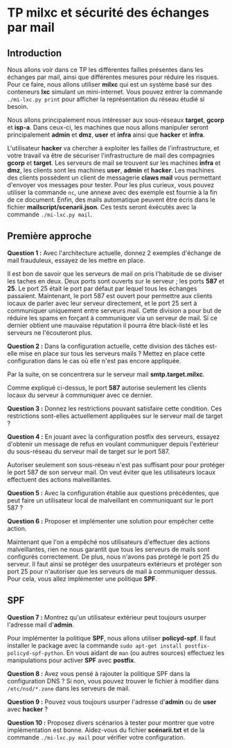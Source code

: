 # TP milxc et sécurité des échanges par mail

## 

## Introduction

Nous allons voir dans ce TP les différentes failles  présentes dans les échanges par mail, ainsi que différentes mesures pour réduire les risques. Pour ce faire, nous allons utiliser **milxc** qui est un système basé sur des conteneurs **lxc** simulant un mini-internet. Vous pouvez entrer la commande `./mi-lxc.py print` pour afficher la représentation du réseau étudié si besoin.

Nous allons principalement nous intéresser aux sous-réseaux **target**, **gcorp** et **isp-a**. Dans ceux-ci, les machines que nous allons manipuler seront principalement **admin** et **dmz**, **user** et **infra** ainsi que **hacker** et **infra**.

L'utilisateur **hacker** va chercher à exploiter les failles de l'infrastructure, et votre travail va être de sécuriser l'infrastructure de mail des compagnies **gcorp** et **target**. Les serveurs de mail se trouvent sur les machines **infra** et **dmz**, les clients sont les machines **user**, **admin** et **hacker**. Les machines des clients possèdent un client de messagerie **claws mail** vous permettant d'envoyer vos messages pour tester. Pour les plus curieux, vous pouvez utiliser la commande `nc`, une annexe avec des exemple est fournie à la fin de ce document. Enfin, des mails automatique peuvent être écris dans le fichier **mailscript/scenarii.json**. Ces tests seront éxécutés avec la commande `./mi-lxc.py mail`.

## 

## Première approche

**Question 1 :**  Avec l'architecture actuelle, donnez 2 exemples d'échange de mail frauduleux, essayez de les mettre en place.

Il est bon de savoir que les serveurs de mail on pris l'habitude de se diviser les taches en deux. Deux ports sont ouverts sur le  serveur ; les ports **587** et **25**.  Le port 25 était le port par défaut par lequel tous les échanges  passaient. Maintenant, le port 587 est ouvert pour permettre aux clients locaux de parler avec leur serveur directement, et le port 25 sert à communiquer uniquement entre serveurs mail. Cette division a pour but de réduire les spams en forçant à communiquer via un serveur de mail. Si ce dernier obtient une mauvaise réputation il pourra être black-listé et les serveurs ne l'écouteront plus.

**Question 2 :** Dans la configuration actuelle, cette division des tâches est-elle mise en place sur tous les serveurs mails ? Mettez en place cette configuration dans le cas où elle n'est pas encore appliquée.

Par la suite, on se concentrera sur le serveur mail **smtp.target.milxc**.

Comme expliqué ci-dessus, le port **587** autorise seulement les clients locaux du serveur à communiquer avec ce dernier.

**Question 3 :** Donnez les restrictions pouvant satisfaire cette condition. Ces restrictions sont-elles actuellement appliquées sur le serveur mail de target ?

**Question 4 :** En jouant avec la configuration postfix des serveurs, essayez d'obtenir un message de refus en voulant communiquer depuis l'extérieur du sous-réseau du serveur mail de target sur le port  587.

Autoriser seulement son sous-réseau n'est pas suffisant pour pour protéger le port 587 de son serveur mail. On veut éviter que les utilisateurs locaux effectuent des actions malveillantes.

**Question 5 :** Avec la configuration établie aux questions précédentes, que peut faire un utilisateur local de malveillant en communiquant sur le port 587 ?

**Question 6 :** Proposer et implémenter une solution pour empêcher cette action.

Maintenant que l'on a empêché nos utilisateurs d'effectuer des actions malveillantes, rien ne nous garantit que tous les serveurs  de mails sont configurés correctement. De plus, nous n'avons pas protégé le port 25 du serveur. Il faut ainsi se protéger des usurpateurs extérieurs et protéger son port 25 pour n'autoriser que les serveurs de mail à communiquer dessus. Pour cela, vous allez implémenter une politique **SPF**.

## 

## SPF

**Question 7 :** Montrez qu'un utilisateur extérieur peut toujours usurper l'adresse mail d'**admin**.

Pour implémenter la politique **SPF**, nous allons utiliser **policyd-spf**. Il faut installer le package avec la commande `sudo apt-get install postfix-policyd-spf-python`. En vous aidant de `man` (ou autres sources) effectuez les manipulations pour activer **SPF** avec **postfix**.

**Question 8 :** Avez vous pensé à rajouter la politique SPF dans la configuration DNS ? Si non, vous pouvez trouver le fichier à modifier dans `/etc/nsd/*.zone` dans les serveurs de mail.

**Question 9 :** Pouvez vous toujours usurper l'adresse d'**admin** ou de **user** avec **hacker** ?

**Question 10 :** Proposez divers scénarios à tester pour montrer que votre implémentation est bonne. Aidez-vous du fichier **scénarii.txt** et de la commande `./mi-lxc.py mail` pour vérifier votre configuration.